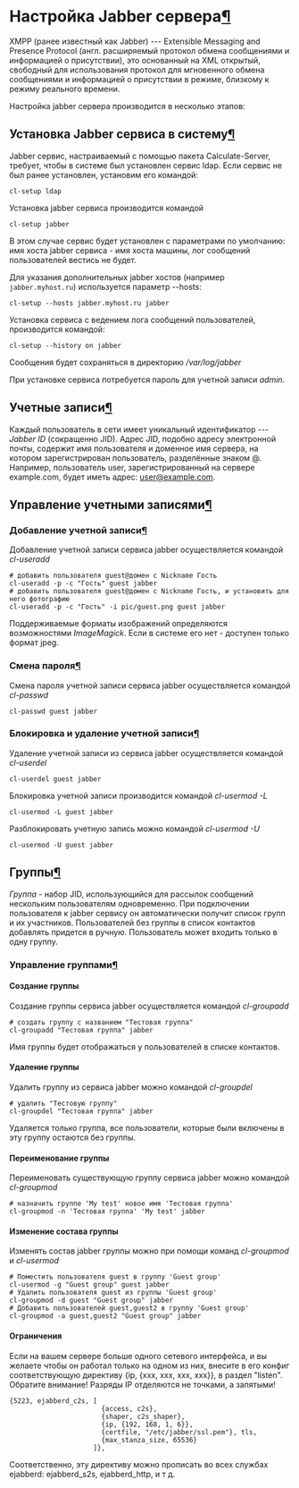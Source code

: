 # Настройка Jabber сервера[¶](#Настройка-Jabber-сервера)

XMPP (ранее известный как Jabber) --- Extensible Messaging and Presence Protocol (англ. расширяемый протокол обмена сообщениями и информацией о присутствии), это основанный на XML открытый, свободный для использования протокол для мгновенного обмена сообщениями и информацией о присутствии в режиме, близкому к режиму реального времени.

Настройка jabber сервера производится в несколько этапов:

## Установка Jabber сервиса в систему[¶](#Установка-Jabber-сервиса-в-систему)

Jabber сервис, настраиваемый с помощью пакета Calculate-Server, требует, чтобы в системе был установлен сервис ldap. Если сервис не был ранее установлен, установим его командой:  

    
    cl-setup ldap
    

Установка jabber сервиса производится командой  

    
    cl-setup jabber
    

В этом случае сервис будет установлен с параметрами по умолчанию: имя хоста jabber сервиса - имя хоста машины, лог сообщений пользователей вестись не будет.

Для указания дополнительных jabber хостов (например `jabber.myhost.ru`) используется параметр --hosts:  

    
    cl-setup --hosts jabber.myhost.ru jabber
    

Установка сервиса с ведением лога сообщений пользователей, производится командой:  

    
    cl-setup --history on jabber
    

Сообщения будет сохраняться в директорию _/var/log/jabber_

При установке сервиса потребуется пароль для учетной записи _admin_.

## Учетные записи[¶](#Учетные-записи)

Каждый пользователь в сети имеет уникальный идентификатор --- _Jabber ID_ (сокращенно JID). Адрес JID, подобно адресу электронной почты, содержит имя пользователя и доменное имя сервера, на котором зарегистрирован пользователь, разделённые знаком @. Например, пользователь user, зарегистрированный на сервере example.com, будет иметь адрес: [user@example.com](mailto:user@example.com).

## Управление учетными записями[¶](#Управление-учетными-записями)

### Добавление учетной записи[¶](#Добавление-учетной-записи)

Добавление учетной записи сервиса jabber осуществляется командой _cl-useradd_  

    
    # добавить пользователя guest@домен c Nickname Гость
    cl-useradd -p -c "Гость" guest jabber
    # добавить пользователя guest@домен с Nickname Гость, и установить для него фотографию
    cl-useradd -p -c "Гость" -i pic/guest.png guest jabber
    

Поддерживаемые форматы изображений определяются возможностями _ImageMagick_. Если в системе его нет - доступен только формат jpeg.

### Смена пароля[¶](#Смена-пароля)

Смена пароля учетной записи сервиса jabber осуществляется командой _cl-passwd_  

    
    cl-passwd guest jabber
    

### Блокировка и удаление учетной записи[¶](#Блокировка-и-удаление-учетной-записи)

Удаление учетной записи из сервиса jabber осуществляется командой _cl-userdel_  

    
    cl-userdel guest jabber
    

Блокировка учетной записи производится командой _cl-usermod -L_  

    
    cl-usermod -L guest jabber
    

Разблокировать учетную запись можно командой _cl-usermod -U_  

    
    cl-usermod -U guest jabber
    

## Группы[¶](#Группы)

_Группа_ - набор JID, использующийся для рассылок сообщений нескольким пользователям одновременно. При подключении пользователя к jabber сервису он автоматически получит список групп и их участников. Пользователей без группы в список контактов добавлять придется в ручную. Пользователь может входить только в одну группу.

### Управление группами[¶](#Управление-группами)

#### Создание группы

Создание группы сервиса jabber осуществляется командой _cl-groupadd_  

    
    # создать группу с названием "Тестовая группа" 
    cl-groupadd "Тестовая группа" jabber
    

Имя группы будет отображаться у пользователей в списке контактов.

#### Удаление группы

Удалить группу из сервиса jabber можно командой _cl-groupdel_  

    
    # удалить "Тестовую группу" 
    cl-groupdel "Тестовая группа" jabber
    

Удаляется только группа, все пользователи, которые были включены в эту группу остаются без группы.

#### Переименование группы

Переименовать существующую группу сервиса jabber можно командой _cl-groupmod_  

    
    # назначить группе 'My test' новое имя 'Тестовая группа'
    cl-groupmod -n 'Тестовая группа' 'My test' jabber
    

#### Изменение состава группы

Изменять состав jabber группы можно при помощи команд _cl-groupmod_ и _cl-usermod_  

    
    # Поместить пользователя guest в группу 'Guest group' 
    cl-usermod -g "Guest group" guest jabber
    # Удалить пользователя guest из группы 'Guest group'
    cl-groupmod -d guest "Guest group" jabber
    # Добавить пользователей guest,guest2 в группу 'Guest group'
    cl-groupmod -a guest,guest2 "Guest group" jabber
    

#### Ограничения

Если на вашем сервере больше одного сетевого интерфейса, и вы желаете чтобы он работал только на одном из них, внесите в его конфиг соответствующую директиву {ip, {xxx, xxx, xxx, xxx}}, в раздел "listen". Обратите внимание! Разряды IP отделяются не точками, а запятыми!

    
    {5223, ejabberd_c2s, [
                           {access, c2s},
                           {shaper, c2s_shaper},
                           {ip, {192, 168, 1, 6}},
                           {certfile, "/etc/jabber/ssl.pem"}, tls,
                           {max_stanza_size, 65536}
                         ]},
    

Соответственно, эту директиву можно прописать во всех службах ejabberd: ejabberd\_s2s, ejabberd\_http, и т д.